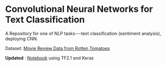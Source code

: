 # Convolutional Neural Networks for Text Classification

A Repository for one of NLP tasks---text classification (sentiment analysis), deploying CNN.

Dataset: [Movie Review Data from Rotten Tomatoes](http://www.cs.cornell.edu/people/pabo/movie-review-data/)


**Updated** : [Notebook](https://github.com/Xixiong-Guo/My-project/blob/master/CNN_Sentiment_Analysis/SentimentAnalysis_TF2.1.ipynb) using TF2.1 and Keras
